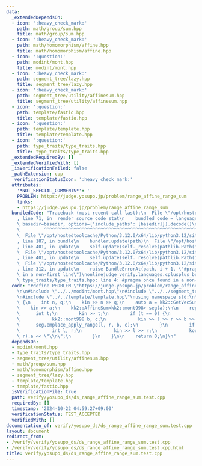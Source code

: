 ```yaml
---
data:
  _extendedDependsOn:
  - icon: ':heavy_check_mark:'
    path: math/group/sum.hpp
    title: math/group/sum.hpp
  - icon: ':heavy_check_mark:'
    path: math/homomorphism/affine.hpp
    title: math/homomorphism/affine.hpp
  - icon: ':question:'
    path: modint/mont.hpp
    title: modint/mont.hpp
  - icon: ':heavy_check_mark:'
    path: segment_tree/lazy.hpp
    title: segment_tree/lazy.hpp
  - icon: ':heavy_check_mark:'
    path: segment_tree/utility/affinesum.hpp
    title: segment_tree/utility/affinesum.hpp
  - icon: ':question:'
    path: template/fastio.hpp
    title: template/fastio.hpp
  - icon: ':question:'
    path: template/template.hpp
    title: template/template.hpp
  - icon: ':question:'
    path: type_traits/type_traits.hpp
    title: type_traits/type_traits.hpp
  _extendedRequiredBy: []
  _extendedVerifiedWith: []
  _isVerificationFailed: false
  _pathExtension: cpp
  _verificationStatusIcon: ':heavy_check_mark:'
  attributes:
    '*NOT_SPECIAL_COMMENTS*': ''
    PROBLEM: https://judge.yosupo.jp/problem/range_affine_range_sum
    links:
    - https://judge.yosupo.jp/problem/range_affine_range_sum
  bundledCode: "Traceback (most recent call last):\n  File \"/opt/hostedtoolcache/Python/3.12.0/x64/lib/python3.12/site-packages/onlinejudge_verify/documentation/build.py\"\
    , line 71, in _render_source_code_stat\n    bundled_code = language.bundle(stat.path,\
    \ basedir=basedir, options={'include_paths': [basedir]}).decode()\n          \
    \         ^^^^^^^^^^^^^^^^^^^^^^^^^^^^^^^^^^^^^^^^^^^^^^^^^^^^^^^^^^^^^^^^^^^^^^^^^^^^^^^^^\n\
    \  File \"/opt/hostedtoolcache/Python/3.12.0/x64/lib/python3.12/site-packages/onlinejudge_verify/languages/cplusplus.py\"\
    , line 187, in bundle\n    bundler.update(path)\n  File \"/opt/hostedtoolcache/Python/3.12.0/x64/lib/python3.12/site-packages/onlinejudge_verify/languages/cplusplus_bundle.py\"\
    , line 401, in update\n    self.update(self._resolve(pathlib.Path(included), included_from=path))\n\
    \  File \"/opt/hostedtoolcache/Python/3.12.0/x64/lib/python3.12/site-packages/onlinejudge_verify/languages/cplusplus_bundle.py\"\
    , line 401, in update\n    self.update(self._resolve(pathlib.Path(included), included_from=path))\n\
    \  File \"/opt/hostedtoolcache/Python/3.12.0/x64/lib/python3.12/site-packages/onlinejudge_verify/languages/cplusplus_bundle.py\"\
    , line 312, in update\n    raise BundleErrorAt(path, i + 1, \"#pragma once found\
    \ in a non-first line\")\nonlinejudge_verify.languages.cplusplus_bundle.BundleErrorAt:\
    \ type_traits/type_traits.hpp: line 4: #pragma once found in a non-first line\n"
  code: "#define PROBLEM \"https://judge.yosupo.jp/problem/range_affine_range_sum\"\
    \n\n#include \"../../modint/mont.hpp\"\n#include \"../../segment_tree/utility/affinesum.hpp\"\
    \n#include \"../../template/template.hpp\"\nusing namespace std;\n\nint main()\
    \ {\n    int n, q;\n    kin >> n >> q;\n    auto a = kk2::GetVecSum<kk2::mont998>(n);\n\
    \    kin >> a;\n    kk2::AffineSum<kk2::mont998> seg(a);\n\n    rep (q) {\n  \
    \      int t;\n        kin >> t;\n        if (t == 0) {\n            int l, r;\n\
    \            kk2::mont998 b, c;\n            kin >> l >> r >> b >> c;\n      \
    \      seg.emplace_apply_range(l, r, b, c);\n        }\n        if (t == 1) {\n\
    \            int l, r;\n            kin >> l >> r;\n            kout << seg.prod(l,\
    \ r).a << \"\\n\";\n        }\n    }\n\n    return 0;\n}\n"
  dependsOn:
  - modint/mont.hpp
  - type_traits/type_traits.hpp
  - segment_tree/utility/affinesum.hpp
  - math/group/sum.hpp
  - math/homomorphism/affine.hpp
  - segment_tree/lazy.hpp
  - template/template.hpp
  - template/fastio.hpp
  isVerificationFile: true
  path: verify/yosupo_ds/ds_range_affine_range_sum.test.cpp
  requiredBy: []
  timestamp: '2024-10-22 04:59:27+09:00'
  verificationStatus: TEST_ACCEPTED
  verifiedWith: []
documentation_of: verify/yosupo_ds/ds_range_affine_range_sum.test.cpp
layout: document
redirect_from:
- /verify/verify/yosupo_ds/ds_range_affine_range_sum.test.cpp
- /verify/verify/yosupo_ds/ds_range_affine_range_sum.test.cpp.html
title: verify/yosupo_ds/ds_range_affine_range_sum.test.cpp
---
```

